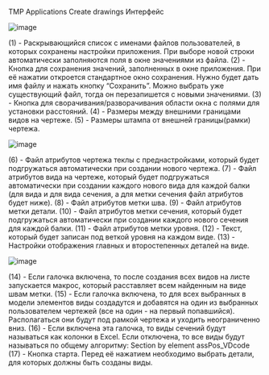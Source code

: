 TMP Applications
Create drawings
Интерфейс

 ![image](https://user-images.githubusercontent.com/94370102/141787166-91d35034-bb8c-431b-8bd2-1629ce3eb002.png)
 
(1) - Раскрывающийся список с именами файлов пользователей, в которых сохранены настройки приложения. При выборе новой строки автоматически заполняются поля в окне значениями из файла.
(2) - Кнопка для сохранения значений, заполненных в окне приложения. При её нажатии откроется стандартное окно сохранения. Нужно будет дать имя файлу и нажать кнопку “Сохранить”. Можно выбрать уже существующий файл, тогда он перезапишется с новыми значениями.
(3) - Кнопка для сворачивания/разворачивания области окна с полями для установки расстояний.
(4) - Размеры между внешними границами видов на чертеже.
(5) - Размеры штампа от внешней границы(рамки) чертежа.

 ![image](https://user-images.githubusercontent.com/94370102/141787200-97c110db-c9e8-4ac3-bcdd-c5e37dadb8b0.png)
 
(6) - Файл атрибутов чертежа теклы с преднастройками, который будет подгружаться автоматически при создании нового чертежа.
(7) - Файл атрибутов вида на чертеже, который будет подгружаться автоматически при создании каждого нового вида для каждой балки (для вида и для вида сечения, а для метки сечения файл атрибутов будет ниже).
(8) - Файл атрибутов метки шва.
(9) - Файл атрибутов метки детали.
(10) - Файл атрибутов метки сечения, который будет подгружаться автоматически при создании каждого нового сечения для каждой балки.
(11) - Файл атрибутов метки уровня.
(12) - Текст, который будет записан под веткой уровня на каждом виде.
(13) - Настройки отображения главных и второстепенных деталей на виде.

 ![image](https://user-images.githubusercontent.com/94370102/141787225-5b114bd3-20d5-47bb-85a6-06f9d8d966a3.png)
 
(14) - Если галочка включена, то после создания всех видов на листе запускается макрос, который расставляет всем найденным на виде швам метки.
(15) - Если галочка включена, то для всех выбранных в модели элементов виды создадутся и добавятся на один из выбранных пользователем чертежей (все на один - на первый попавшийся). Располагаться они будут под рамкой чертежа и уходить неограниченно вниз.
(16) - Если включена эта галочка, то виды сечений будут называться как колонки в Excel. Если отключена, то все виды будут называться по общему алгоритму: Section by element assPos_VDcode
(17) - Кнопка старта. Перед её нажатием необходимо выбрать детали, для которых должны быть созданы виды.

